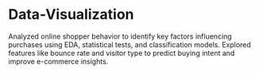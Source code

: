 # Data-Visualization


Analyzed online shopper behavior to identify key factors influencing purchases using EDA, statistical tests, and classification models. Explored features like bounce rate and visitor type to predict buying intent and improve e-commerce insights.
